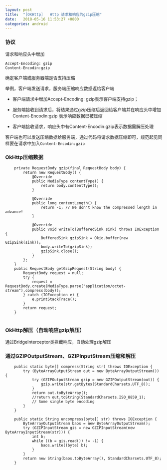 ```yaml
---
layout: post
title:  "[OKHttp]	Http 请求和响应的gzip压缩"
date:   2018-05-16 11:53:27 +0800
categories: android
---
```


### 协议
请求和响应头中增加
```
Accept-Encoding: gzip
Content-Encodin:gzip
```
确定客户端或服务器端是否支持压缩

举例，客户端发送请求，服务端压缩响应数据返给客户端

- 客户端请求中增加Accept-Encoding: gzip表示客户端支持gzip；

- 服务端接收到请求后，将结果通过gzip压缩后返回给客户端并在响应头中增加Content-Encodin:gzip 表示响应数据已被压缩

- 客户端接收请求，响应头中有Content-Encodin:gzip表示数据需解压处理

客户端也可以发送压缩数据给服务端，通过代码将请求数据压缩即可，规范起见同样要在请求中加入```Content-Encodin:gzip```

### OkHttp压缩数据
```
    private RequestBody gzip(final RequestBody body) {
        return new RequestBody() {
            @Override
            public MediaType contentType() {
                return body.contentType();
            }
 
            @Override
            public long contentLength() {
                return -1; // We don't know the compressed length in advance!
            }
 
            @Override
            public void writeTo(BufferedSink sink) throws IOException {
                BufferedSink gzipSink = Okio.buffer(new GzipSink(sink));
                body.writeTo(gzipSink);
                gzipSink.close();
            }
        };
    }
    public RequestBody getGzipRequest(String body) {
        RequestBody request = null;
        try {
            request = RequestBody.create(MediaType.parse("application/octet-stream"),compress(body));
        } catch (IOException e) {
            e.printStackTrace();
        }
        return request;
    }


```

### OkHttp解压（自动响应gzip解压）
通过BridgeInterceptor类拦截响应，自动处理gzip解压

### 通过GZIPOutputStream、GZIPInputStream压缩和解压
```
    public static byte[] compress(String str) throws IOException {
        try (ByteArrayOutputStream out = new ByteArrayOutputStream()) {
            try (GZIPOutputStream gzip = new GZIPOutputStream(out)) {
                gzip.write(str.getBytes(StandardCharsets.UTF_8));
            }
            return out.toByteArray();
            //return out.toString(StandardCharsets.ISO_8859_1);
            // Some single byte encoding
        }
    }
 
    public static String uncompress(byte[] str) throws IOException {
        ByteArrayOutputStream baos = new ByteArrayOutputStream();
        try (GZIPInputStream gis = new GZIPInputStream(new ByteArrayInputStream(str))) {
            int b;
            while ((b = gis.read()) != -1) {
                baos.write((byte) b);
            }
        }
        return new String(baos.toByteArray(), StandardCharsets.UTF_8);
    }


```








